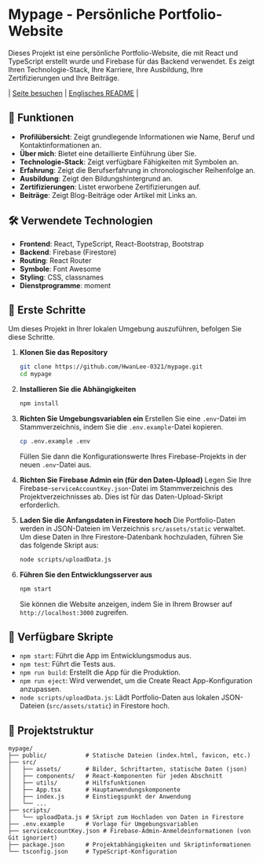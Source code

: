 # Mypage - Persönliche Portfolio-Website

Dieses Projekt ist eine persönliche Portfolio-Website, die mit React und TypeScript erstellt wurde und Firebase für das Backend verwendet. Es zeigt Ihren Technologie-Stack, Ihre Karriere, Ihre Ausbildung, Ihre Zertifizierungen und Ihre Beiträge.

| [Seite besuchen](https://hwanlee.site/) | [Englisches README](https://github.com/HwanLee-0321/mypage/blob/main/README.md) |

## 🌟 Funktionen

- **Profilübersicht**: Zeigt grundlegende Informationen wie Name, Beruf und Kontaktinformationen an.
- **Über mich**: Bietet eine detaillierte Einführung über Sie.
- **Technologie-Stack**: Zeigt verfügbare Fähigkeiten mit Symbolen an.
- **Erfahrung**: Zeigt die Berufserfahrung in chronologischer Reihenfolge an.
- **Ausbildung**: Zeigt den Bildungshintergrund an.
- **Zertifizierungen**: Listet erworbene Zertifizierungen auf.
- **Beiträge**: Zeigt Blog-Beiträge oder Artikel mit Links an.

## 🛠️ Verwendete Technologien

- **Frontend**: React, TypeScript, React-Bootstrap, Bootstrap
- **Backend**: Firebase (Firestore)
- **Routing**: React Router
- **Symbole**: Font Awesome
- **Styling**: CSS, classnames
- **Dienstprogramme**: moment

## 🚀 Erste Schritte

Um dieses Projekt in Ihrer lokalen Umgebung auszuführen, befolgen Sie diese Schritte.

1.  **Klonen Sie das Repository**
    ```bash
    git clone https://github.com/HwanLee-0321/mypage.git
    cd mypage
    ```

2.  **Installieren Sie die Abhängigkeiten**
    ```bash
    npm install
    ```

3.  **Richten Sie Umgebungsvariablen ein**
    Erstellen Sie eine `.env`-Datei im Stammverzeichnis, indem Sie die `.env.example`-Datei kopieren.
    ```bash
    cp .env.example .env
    ```
    Füllen Sie dann die Konfigurationswerte Ihres Firebase-Projekts in der neuen `.env`-Datei aus.

4.  **Richten Sie Firebase Admin ein (für den Daten-Upload)**
    Legen Sie Ihre Firebase-`serviceAccountKey.json`-Datei im Stammverzeichnis des Projektverzeichnisses ab. Dies ist für das Daten-Upload-Skript erforderlich.

5.  **Laden Sie die Anfangsdaten in Firestore hoch**
    Die Portfolio-Daten werden in JSON-Dateien im Verzeichnis `src/assets/static` verwaltet. Um diese Daten in Ihre Firestore-Datenbank hochzuladen, führen Sie das folgende Skript aus:
    ```bash
    node scripts/uploadData.js
    ```

6.  **Führen Sie den Entwicklungsserver aus**
    ```bash
    npm start
    ```
    Sie können die Website anzeigen, indem Sie in Ihrem Browser auf `http://localhost:3000` zugreifen.

## 📜 Verfügbare Skripte

- `npm start`: Führt die App im Entwicklungsmodus aus.
- `npm test`: Führt die Tests aus.
- `npm run build`: Erstellt die App für die Produktion.
- `npm run eject`: Wird verwendet, um die Create React App-Konfiguration anzupassen.
- `node scripts/uploadData.js`: Lädt Portfolio-Daten aus lokalen JSON-Dateien (`src/assets/static`) in Firestore hoch.

## 📁 Projektstruktur

```
mypage/
├── public/           # Statische Dateien (index.html, favicon, etc.)
├── src/
│   ├── assets/       # Bilder, Schriftarten, statische Daten (json)
│   ├── components/   # React-Komponenten für jeden Abschnitt
│   ├── utils/        # Hilfsfunktionen
│   ├── App.tsx       # Hauptanwendungskomponente
│   ├── index.js      # Einstiegspunkt der Anwendung
│   └── ...
├── scripts/
│   └── uploadData.js # Skript zum Hochladen von Daten in Firestore
├── .env.example      # Vorlage für Umgebungsvariablen
├── serviceAccountKey.json # Firebase-Admin-Anmeldeinformationen (von Git ignoriert)
├── package.json      # Projektabhängigkeiten und Skriptinformationen
└── tsconfig.json     # TypeScript-Konfiguration
```
